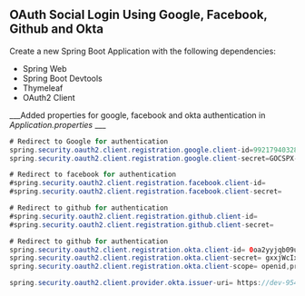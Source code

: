 ## OAuth Social Login Using Google, Facebook, Github and Okta
Create a new Spring Boot Application with the following dependencies:
- Spring Web
- Spring Boot Devtools
- Thymeleaf
- OAuth2 Client

___Added properties for google, facebook and okta authentication in _Application.properties_ ___
```java
# Redirect to Google for authentication
spring.security.oauth2.client.registration.google.client-id=992179403281-jgh356j1886hiod2vactoljmnaj3ejg5.apps.googleusercontent.com
spring.security.oauth2.client.registration.google.client-secret=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

# Redirect to facebook for authentication
#spring.security.oauth2.client.registration.facebook.client-id=
#spring.security.oauth2.client.registration.facebook.client-secret=

# Redirect to github for authentication
#spring.security.oauth2.client.registration.github.client-id=
#spring.security.oauth2.client.registration.github.client-secret=

# Redirect to github for authentication
spring.security.oauth2.client.registration.okta.client-id= 0oa2yyjqb09u2rxnJ5d7
spring.security.oauth2.client.registration.okta.client-secret= gxxjWcIxAKD74dHr9amc9utOczoyv8qq_xi0jmK8
spring.security.oauth2.client.registration.okta.client-scope= openid,profile

spring.security.oauth2.client.provider.okta.issuer-uri= https://dev-95405384.okta.com/oauth2/default
```
